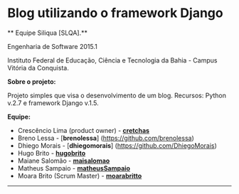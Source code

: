 # Blog utilizando o framework Django 
** Equipe Siliqua [SLQA].**

Engenharia de Software 2015.1

Instituto Federal de Educação, Ciência e Tecnologia da Bahia - Campus Vitória da Conquista.

**Sobre o projeto:**

Projeto simples que visa o desenvolvimento de um blog. 
Recursos: Python v.2.7 e framework Django v.1.5.

**Equipe:**
- Crescêncio Lima (product owner) - [**cretchas**](https://github.com/cretchas)
- Breno Lessa - [**brenolessa**] (https://github.com/brenolessa)
- Dhiego Morais - [**dhiegomorais**] (https://github.com/DhiegoMorais)
- Hugo Brito - [**hugobrito**](https://github.com/huggobrito)
- Maiane Salomão - [**maisalomao**](https://github.com/Maiane)
- Matheus Sampaio - [**matheusSampaio**](https://github.com/igoromero)
- Moara Brito (Scrum Master) - [**moarabritto**](https://github.com/moarabrito)

---------------------------------------------------------------------------------------------------

